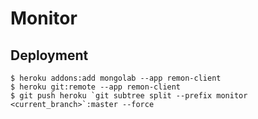 # Monitor

## Deployment

```
$ heroku addons:add mongolab --app remon-client
$ heroku git:remote --app remon-client
$ git push heroku `git subtree split --prefix monitor <current_branch>`:master --force
```
